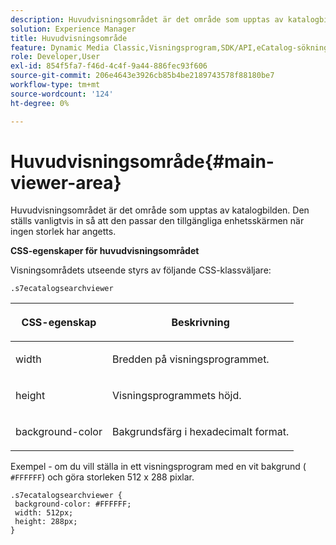 ```yaml
---
description: Huvudvisningsområdet är det område som upptas av katalogbilden. Den ställs vanligtvis in så att den passar den tillgängliga enhetsskärmen när ingen storlek har angetts.
solution: Experience Manager
title: Huvudvisningsområde
feature: Dynamic Media Classic,Visningsprogram,SDK/API,eCatalog-sökning
role: Developer,User
exl-id: 854f5fa7-f46d-4c4f-9a44-886fec93f606
source-git-commit: 206e4643e3926cb85b4be2189743578f88180be7
workflow-type: tm+mt
source-wordcount: '124'
ht-degree: 0%

---
```


# Huvudvisningsområde{#main-viewer-area}

Huvudvisningsområdet är det område som upptas av katalogbilden. Den ställs vanligtvis in så att den passar den tillgängliga enhetsskärmen när ingen storlek har angetts.

<!--<a id="section_061E550C1C1D4DB2BD663A898895B38C"></a>-->

**CSS-egenskaper för huvudvisningsområdet**

Visningsområdets utseende styrs av följande CSS-klassväljare:

```
.s7ecatalogsearchviewer
```

<table id="table_94EE3F5BBE4547C0B4943471CEE7EDE4"> 
 <thead> 
  <tr> 
   <th colname="col1" class="entry"> <p> CSS-egenskap </p> </th> 
   <th colname="col2" class="entry"> <p>Beskrivning </p> </th> 
  </tr> 
 </thead>
 <tbody> 
  <tr> 
   <td colname="col1"> <p> <span class="codeph"> width </span> </p> </td> 
   <td colname="col2"> <p>Bredden på visningsprogrammet. </p> </td> 
  </tr> 
  <tr> 
   <td colname="col1"> <p> <span class="codeph"> height  </span> </p> </td> 
   <td colname="col2"> <p>Visningsprogrammets höjd. </p> </td> 
  </tr> 
  <tr> 
   <td colname="col1"> <p> <span class="codeph"> background-color  </span> </p> </td> 
   <td colname="col2"> <p> Bakgrundsfärg i hexadecimalt format. </p> </td> 
  </tr> 
 </tbody> 
</table>

Exempel - om du vill ställa in ett visningsprogram med en vit bakgrund ( `#FFFFFF`) och göra storleken 512 x 288 pixlar.

```
.s7ecatalogsearchviewer { 
 background-color: #FFFFFF; 
 width: 512px; 
 height: 288px;  
}
```
